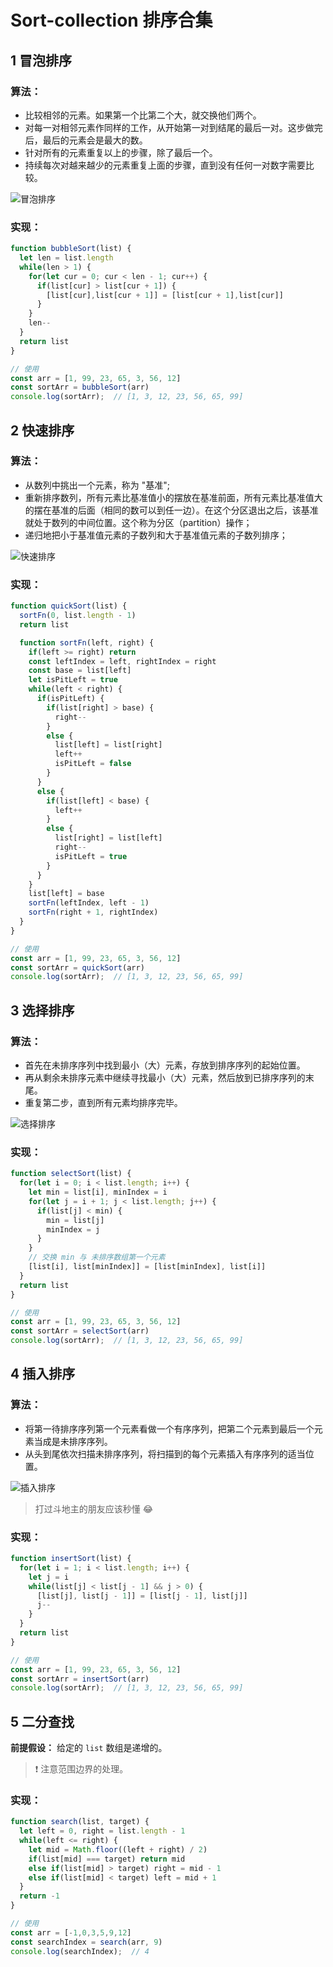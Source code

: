 # Sort-collection 排序合集

## 1 冒泡排序

### 算法：

- 比较相邻的元素。如果第一个比第二个大，就交换他们两个。
- 对每一对相邻元素作同样的工作，从开始第一对到结尾的最后一对。这步做完后，最后的元素会是最大的数。
- 针对所有的元素重复以上的步骤，除了最后一个。
- 持续每次对越来越少的元素重复上面的步骤，直到没有任何一对数字需要比较。

![冒泡排序](https://www.runoob.com/wp-content/uploads/2019/03/bubbleSort.gif)

### 实现：

```js
function bubbleSort(list) {
  let len = list.length
  while(len > 1) {
    for(let cur = 0; cur < len - 1; cur++) {
      if(list[cur] > list[cur + 1]) {
        [list[cur],list[cur + 1]] = [list[cur + 1],list[cur]]
      }
    }
    len--
  }
  return list
}

// 使用
const arr = [1, 99, 23, 65, 3, 56, 12]
const sortArr = bubbleSort(arr)
console.log(sortArr);  // [1, 3, 12, 23, 56, 65, 99]
```

## 2 快速排序

### 算法：

- 从数列中挑出一个元素，称为 "基准";
- 重新排序数列，所有元素比基准值小的摆放在基准前面，所有元素比基准值大的摆在基准的后面（相同的数可以到任一边）。在这个分区退出之后，该基准就处于数列的中间位置。这个称为分区（partition）操作；
- 递归地把小于基准值元素的子数列和大于基准值元素的子数列排序；

![快速排序](https://www.runoob.com/wp-content/uploads/2019/03/quickSort.gif)

### 实现：

```js
function quickSort(list) {
  sortFn(0, list.length - 1)
  return list

  function sortFn(left, right) {
    if(left >= right) return
    const leftIndex = left, rightIndex = right
    const base = list[left]
    let isPitLeft = true
    while(left < right) {
      if(isPitLeft) {
        if(list[right] > base) {
          right--
        }
        else {
          list[left] = list[right]
          left++
          isPitLeft = false
        }
      }
      else {
        if(list[left] < base) {
          left++
        }
        else {
          list[right] = list[left]
          right--
          isPitLeft = true
        }
      }
    }
    list[left] = base
    sortFn(leftIndex, left - 1)
    sortFn(right + 1, rightIndex)
  }
}

// 使用
const arr = [1, 99, 23, 65, 3, 56, 12]
const sortArr = quickSort(arr)
console.log(sortArr);  // [1, 3, 12, 23, 56, 65, 99]
```

## 3 选择排序

### 算法：

- 首先在未排序序列中找到最小（大）元素，存放到排序序列的起始位置。
- 再从剩余未排序元素中继续寻找最小（大）元素，然后放到已排序序列的末尾。
- 重复第二步，直到所有元素均排序完毕。

![选择排序](https://www.runoob.com/wp-content/uploads/2019/03/selectionSort.gif)

### 实现：

```js
function selectSort(list) {
  for(let i = 0; i < list.length; i++) {
    let min = list[i], minIndex = i
    for(let j = i + 1; j < list.length; j++) {
      if(list[j] < min) {
        min = list[j]
        minIndex = j
      }
    }
    // 交换 min 与 未排序数组第一个元素
    [list[i], list[minIndex]] = [list[minIndex], list[i]]
  }
  return list
}

// 使用
const arr = [1, 99, 23, 65, 3, 56, 12]
const sortArr = selectSort(arr)
console.log(sortArr);  // [1, 3, 12, 23, 56, 65, 99]
```

## 4 插入排序

### 算法：

- 将第一待排序序列第一个元素看做一个有序序列，把第二个元素到最后一个元素当成是未排序序列。
- 从头到尾依次扫描未排序序列，将扫描到的每个元素插入有序序列的适当位置。

![插入排序](https://www.runoob.com/wp-content/uploads/2019/03/insertionSort.gif)

> 打过斗地主的朋友应该秒懂 😂

### 实现：

```js
function insertSort(list) {
  for(let i = 1; i < list.length; i++) {
    let j = i
    while(list[j] < list[j - 1] && j > 0) {
      [list[j], list[j - 1]] = [list[j - 1], list[j]]
      j--
    }
  }
  return list
}

// 使用
const arr = [1, 99, 23, 65, 3, 56, 12]
const sortArr = insertSort(arr)
console.log(sortArr);  // [1, 3, 12, 23, 56, 65, 99]
```

## 5 二分查找

**前提假设：** 给定的 `list` 数组是递增的。

> ❗️ 注意范围边界的处理。

### 实现：

```js
function search(list, target) {
  let left = 0, right = list.length - 1
  while(left <= right) {
    let mid = Math.floor((left + right) / 2)
    if(list[mid] === target) return mid
    else if(list[mid] > target) right = mid - 1
    else if(list[mid] < target) left = mid + 1
  }
  return -1
}

// 使用
const arr = [-1,0,3,5,9,12]
const searchIndex = search(arr, 9)
console.log(searchIndex);  // 4
```
